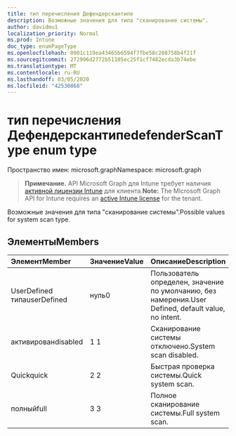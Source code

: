 ```yaml
---
title: тип перечисления Дефендерскантипе
description: Возможные значения для типа "сканирование системы".
author: davidmu1
localization_priority: Normal
ms.prod: Intune
doc_type: enumPageType
ms.openlocfilehash: 0901c119ea43465b6594f7fbe58c208758b4f21f
ms.sourcegitcommit: 272996d2772b51105ec25f1cf7482ecda3b74ebe
ms.translationtype: MT
ms.contentlocale: ru-RU
ms.lasthandoff: 03/05/2020
ms.locfileid: "42530868"
---
```

# <a name="defenderscantype-enum-type"></a><span data-ttu-id="e8016-103">тип перечисления Дефендерскантипе</span><span class="sxs-lookup"><span data-stu-id="e8016-103">defenderScanType enum type</span></span>

<span data-ttu-id="e8016-104">Пространство имен: microsoft.graph</span><span class="sxs-lookup"><span data-stu-id="e8016-104">Namespace: microsoft.graph</span></span>

> <span data-ttu-id="e8016-105">**Примечание.** API Microsoft Graph для Intune требует наличия [активной лицензии Intune](https://go.microsoft.com/fwlink/?linkid=839381) для клиента.</span><span class="sxs-lookup"><span data-stu-id="e8016-105">**Note:** The Microsoft Graph API for Intune requires an [active Intune license](https://go.microsoft.com/fwlink/?linkid=839381) for the tenant.</span></span>

<span data-ttu-id="e8016-106">Возможные значения для типа "сканирование системы".</span><span class="sxs-lookup"><span data-stu-id="e8016-106">Possible values for system scan type.</span></span>

## <a name="members"></a><span data-ttu-id="e8016-107">Элементы</span><span class="sxs-lookup"><span data-stu-id="e8016-107">Members</span></span>
|<span data-ttu-id="e8016-108">Элемент</span><span class="sxs-lookup"><span data-stu-id="e8016-108">Member</span></span>|<span data-ttu-id="e8016-109">Значение</span><span class="sxs-lookup"><span data-stu-id="e8016-109">Value</span></span>|<span data-ttu-id="e8016-110">Описание</span><span class="sxs-lookup"><span data-stu-id="e8016-110">Description</span></span>|
|:---|:---|:---|
|<span data-ttu-id="e8016-111">UserDefined типа</span><span class="sxs-lookup"><span data-stu-id="e8016-111">userDefined</span></span>|<span data-ttu-id="e8016-112">нуль</span><span class="sxs-lookup"><span data-stu-id="e8016-112">0</span></span>|<span data-ttu-id="e8016-113">Пользователь определен, значение по умолчанию, без намерения.</span><span class="sxs-lookup"><span data-stu-id="e8016-113">User Defined, default value, no intent.</span></span>|
|<span data-ttu-id="e8016-114">активирован</span><span class="sxs-lookup"><span data-stu-id="e8016-114">disabled</span></span>|<span data-ttu-id="e8016-115">1 </span><span class="sxs-lookup"><span data-stu-id="e8016-115">1</span></span>|<span data-ttu-id="e8016-116">Сканирование системы отключено.</span><span class="sxs-lookup"><span data-stu-id="e8016-116">System scan disabled.</span></span>|
|<span data-ttu-id="e8016-117">Quick</span><span class="sxs-lookup"><span data-stu-id="e8016-117">quick</span></span>|<span data-ttu-id="e8016-118">2 </span><span class="sxs-lookup"><span data-stu-id="e8016-118">2</span></span>|<span data-ttu-id="e8016-119">Быстрая проверка системы.</span><span class="sxs-lookup"><span data-stu-id="e8016-119">Quick system scan.</span></span>|
|<span data-ttu-id="e8016-120">полный</span><span class="sxs-lookup"><span data-stu-id="e8016-120">full</span></span>|<span data-ttu-id="e8016-121">3 </span><span class="sxs-lookup"><span data-stu-id="e8016-121">3</span></span>|<span data-ttu-id="e8016-122">Полное сканирование системы.</span><span class="sxs-lookup"><span data-stu-id="e8016-122">Full system scan.</span></span>|




